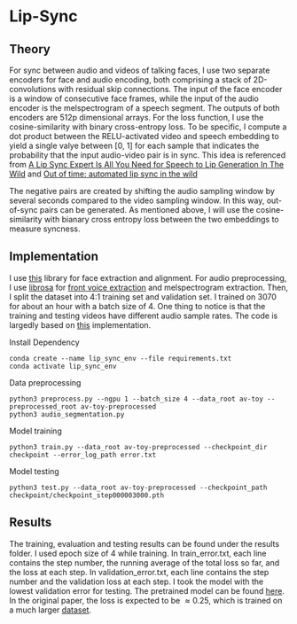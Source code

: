 # Lip-Sync

## Theory
For sync between audio and videos of talking faces, I use two separate encoders for face and audio encoding, both comprising a stack of 2D-convolutions with residual skip connections. The input of the face encoder is a window of consecutive face frames, while the input of the audio encoder is the melspectrogram of a speech segment. The outputs of both encoders are 512p dimensional arrays. For the loss function, I use the cosine-similarity with binary cross-entropy loss. To be specific, I compute a dot product between the RELU-activated video and speech embedding to yield a single valye between [0, 1] for each sample that indicates the probability that the input audio-video pair is in sync.
This idea is referenced from [A Lip Sync Expert Is All You Need for Speech to Lip Generation In The Wild](https://arxiv.org/abs/2008.10010) and [Out of time: automated lip sync
in the wild](https://www.robots.ox.ac.uk/~vgg/publications/2016/Chung16a/chung16a.pdf)


The negative pairs are created by shifting the audio sampling window by several seconds compared to the video sampling window. In this way, out-of-sync pairs can be generated. As mentioned above, I will use the cosine-similarity with bianary cross entropy loss between the two embeddings to measure syncness.


## Implementation
I use [this](https://github.com/1adrianb/face-alignment) library for face extraction and alignment. For audio preprocessing, I use [librosa](https://librosa.org/doc/latest/index.html) for [front voice extraction](https://librosa.org/librosa_gallery/auto_examples/plot_vocal_separation.html) and melspectrogram extraction. Then, I split the dataset into 4:1 training set and validation set. I trained on 3070 for about an hour with a batch size of 4. One thing to notice is that the training and testing videos have different audio sample rates. The code is largedly based on [this](https://github.com/Rudrabha/Wav2Lip#training-on-datasets-other-than-lrs2) implementation.

Install Dependency
```
conda create --name lip_sync_env --file requirements.txt
conda activate lip_sync_env
```
Data preprocessing
```
python3 preprocess.py --ngpu 1 --batch_size 4 --data_root av-toy --preprocessed_root av-toy-preprocessed
python3 audio_segmentation.py
```
Model training
```
python3 train.py --data_root av-toy-preprocessed --checkpoint_dir checkpoint --error_log_path error.txt
```
Model testing
```
python3 test.py --data_root av-toy-preprocessed --checkpoint_path checkpoint/checkpoint_step000003000.pth
```


## Results
The training, evaluation and testing results can be found under the results folder. I used epoch size of 4 while training. In train_error.txt, each line contains the step number, the running average of the total loss so far, and the loss at each step. In validation_error.txt, each line contains the step number and the validation loss at each step. I took the model with the lowest validation error for testing. The pretrained model can be found [here](https://drive.google.com/file/d/1XUmQhtqeaekKuTgWowEY2tX-j4rjUKVa/view?usp=share_link). In the original paper, the loss is expected to be $\approx 0.25$, which is trained on a much larger [dataset](https://www.robots.ox.ac.uk/~vgg/data/lip_reading/lrs2.html).